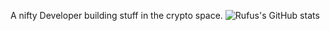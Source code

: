 A nifty Developer building stuff in the crypto space.
![Rufus's GitHub stats](https://github-readme-stats.vercel.app/api?username=rufusgladiuz&show_icons=true&theme=radical)
<!--
**RufusGladiuz/RufusGladiuz** is a ✨ _special_ ✨ repository because its `README.md` (this file) appears on your GitHub profile.

Here are some ideas to get you started:

- 🔭 I’m currently working on ...
- 🌱 I’m currently learning ...
- 👯 I’m looking to collaborate on ...
- 🤔 I’m looking for help with ...
- 💬 Ask me about ...
- 📫 How to reach me: ...
- 😄 Pronouns: ...
- ⚡ Fun fact: ...
-->
